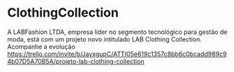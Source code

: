 # ClothingCollection
A LABFashion LTDA, empresa líder no segmento tecnológico para gestão de moda, está com um projeto novo intitulado LAB Clothing Collection.
Acompanhe a evolução
https://trello.com/invite/b/JayxgupC/ATTI05e619c1357c8bb6c0bcadd989c94b07D5A70B5A/projeto-lab-clothing-collection
